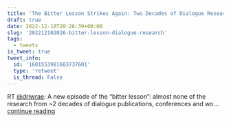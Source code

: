 ```yaml
---
title: 'The Bitter Lesson Strikes Again: Two Decades of Dialogue Research Obsolete'
draft: true
date: 2022-12-10T20:26:39+00:00
slug: '202212102026-bitter-lesson-dialogue-research'
tags:
  - tweets
is_tweet: true
tweet_info:
  id: '1601553981603737601'
  type: 'retweet'
  is_thread: False
---
```




RT [@drjwrae](https://x.com/drjwrae): A new episode of the “bitter lesson”: almost none of the research from ~2 decades of dialogue publications, conferences and wo… [continue reading](https://x.com/sytelus/status/1601553981603737601)
